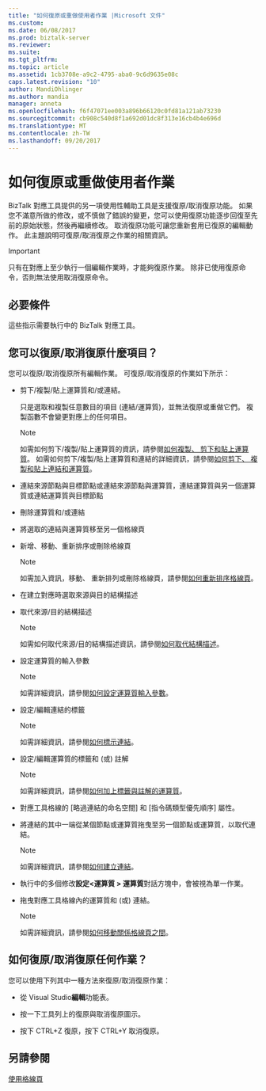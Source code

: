 ```yaml
---
title: "如何復原或重做使用者作業 |Microsoft 文件"
ms.custom: 
ms.date: 06/08/2017
ms.prod: biztalk-server
ms.reviewer: 
ms.suite: 
ms.tgt_pltfrm: 
ms.topic: article
ms.assetid: 1cb3708e-a9c2-4795-aba0-9c6d9635e08c
caps.latest.revision: "10"
author: MandiOhlinger
ms.author: mandia
manager: anneta
ms.openlocfilehash: f6f47071ee003a896b66120c0fd81a121ab73230
ms.sourcegitcommit: cb908c540d8f1a692d01dc8f313e16cb4b4e696d
ms.translationtype: MT
ms.contentlocale: zh-TW
ms.lasthandoff: 09/20/2017
---
```

# <a name="how-to-undo-or-redo-user-operations"></a>如何復原或重做使用者作業
BizTalk 對應工具提供的另一項使用性輔助工具是支援復原/取消復原功能。 如果您不滿意所做的修改，或不慎做了錯誤的變更，您可以使用復原功能逐步回復至先前的原始狀態，然後再繼續修改。 取消復原功能可讓您重新套用已復原的編輯動作。 此主題說明可復原/取消復原之作業的相關資訊。  
  
> [!IMPORTANT]
>  只有在對應上至少執行一個編輯作業時，才能夠復原作業。 除非已使用復原命令，否則無法使用取消復原命令。  
  
## <a name="prerequisites"></a>必要條件  
 這些指示需要執行中的 BizTalk 對應工具。  
  
## <a name="what-can-you-undoredo"></a>您可以復原/取消復原什麼項目？  
 您可以復原/取消復原所有編輯作業。 可復原/取消復原的作業如下所示：  
  
-   剪下/複製/貼上運算質和/或連結。  
  
     只是選取和複製任意數目的項目 (連結/運算質)，並無法復原或重做它們。 複製函數不會變更對應上的任何項目。  
  
    > [!NOTE]
    >  如需如何剪下/複製/貼上運算質的資訊，請參閱[如何複製、 剪下和貼上運算質](../core/how-to-copy-cut-and-paste-a-functoid.md)。 如需如何剪下/複製/貼上運算質和連結的詳細資訊，請參閱[如何剪下、 複製和貼上連結和運算質](../core/how-to-copy-cut-and-paste-links-and-functoids.md)。  
  
-   連結來源節點與目標節點或連結來源節點與運算質，連結運算質與另一個運算質或連結運算質與目標節點  
  
-   刪除運算質和/或連結  
  
-   將選取的連結與運算質移至另一個格線頁  
  
-   新增、移動、重新排序或刪除格線頁  
  
    > [!NOTE]
    >  如需加入資訊，移動、 重新排列或刪除格線頁，請參閱[如何重新排序格線頁](../core/how-to-reorder-grid-pages.md)。  
  
-   在建立對應時選取來源與目的結構描述  
  
-   取代來源/目的結構描述  
  
    > [!NOTE]
    >  如需如何取代來源/目的結構描述資訊，請參閱[如何取代結構描述](../core/how-to-replace-schemas.md)。  
  
-   設定運算質的輸入參數  
  
    > [!NOTE]
    >  如需詳細資訊，請參閱[如何設定運算質輸入參數](../core/how-to-configure-functoid-input-parameters.md)。  
  
-   設定/編輯連結的標籤  
  
    > [!NOTE]
    >  如需詳細資訊，請參閱[如何標示連結](../core/how-to-label-a-link.md)。  
  
-   設定/編輯運算質的標籤和 (或) 註解  
  
    > [!NOTE]
    >  如需詳細資訊，請參閱[如何加上標籤與註解的運算質](../core/how-to-label-and-comment-a-functoid.md)。  
  
-   對應工具格線的 [略過連結的命名空間] 和 [指令碼類型優先順序] 屬性。  
  
-   將連結的其中一端從某個節點或運算質拖曳至另一個節點或運算質，以取代連結。  
  
    > [!NOTE]
    >  如需詳細資訊，請參閱[如何建立連結](../core/how-to-create-links.md)。  
  
-   執行中的多個修改**設定\<運算質 > 運算質**對話方塊中，會被視為單一作業。  
  
-   拖曳對應工具格線內的運算質和 (或) 連結。  
  
    > [!NOTE]
    >  如需詳細資訊，請參閱[如何移動關係格線頁之間](../core/how-to-move-a-relationship-between-grid-pages.md)。  
  
## <a name="how-can-you-undoredo-any-operation"></a>如何復原/取消復原任何作業？  
 您可以使用下列其中一種方法來復原/取消復原作業：  
  
-   從 Visual Studio**編輯**功能表。  
  
-   按一下工具列上的復原與取消復原圖示。  
  
-   按下 CTRL+Z 復原，按下 CTRL+Y 取消復原。  
  
## <a name="see-also"></a>另請參閱  
 [使用格線頁](../core/working-with-grid-pages.md)